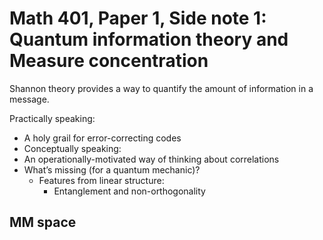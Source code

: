 # Math 401, Paper 1, Side note 1: Quantum information theory and Measure concentration

Shannon theory provides a way to quantify the amount of information in a message.

Practically speaking:

- A holy grail for error-correcting codes
- Conceptually speaking:
- An operationally-motivated way of thinking about correlations
- What’s missing (for a quantum mechanic)?
  - Features from linear structure:
    - Entanglement and non-orthogonality

## MM space

